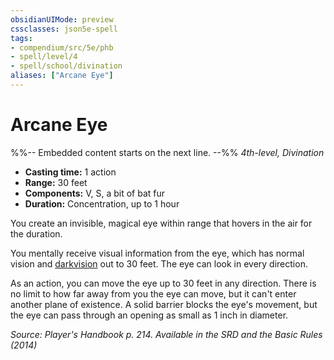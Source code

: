 ```yaml
---
obsidianUIMode: preview
cssclasses: json5e-spell
tags:
- compendium/src/5e/phb
- spell/level/4
- spell/school/divination
aliases: ["Arcane Eye"]
---
```

# Arcane Eye
%%-- Embedded content starts on the next line. --%%
*4th-level, Divination*  

- **Casting time:** 1 action
- **Range:** 30 feet
- **Components:** V, S, a bit of bat fur
- **Duration:** Concentration, up to 1 hour

You create an invisible, magical eye within range that hovers in the air for the duration.

You mentally receive visual information from the eye, which has normal vision and [darkvision](2-Mechanics/CLI/rules/senses.md#Darkvision) out to 30 feet. The eye can look in every direction.

As an action, you can move the eye up to 30 feet in any direction. There is no limit to how far away from you the eye can move, but it can't enter another plane of existence. A solid barrier blocks the eye's movement, but the eye can pass through an opening as small as 1 inch in diameter.

*Source: Player's Handbook p. 214. Available in the <span title='Systems Reference Document (5.1)'>SRD</span> and the Basic Rules (2014)*